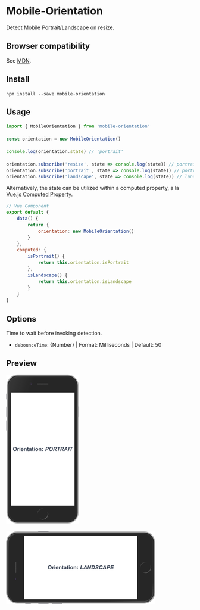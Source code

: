 # Mobile-Orientation
Detect Mobile Portrait/Landscape on resize.
## Browser compatibility
See [MDN](https://developer.mozilla.org/en-US/docs/Web/API/Window/matchMedia).
## Install
```
npm install --save mobile-orientation
```
## Usage
```js
import { MobileOrientation } from 'mobile-orientation'

const orientation = new MobileOrientation()

console.log(orientation.state) // 'portrait'

orientation.subscribe('resize', state => console.log(state)) // portrait or landscape
orientation.subscribe('portrait', state => console.log(state)) // portrait
orientation.subscribe('landscape', state => console.log(state)) // landscape
```
Alternatively, the state can be utilized within a computed property, a la [Vue.js Computed Property](https://vuejs.org/v2/guide/computed.html).
```js
// Vue Component
export default {
    data() {
        return {
            orientation: new MobileOrientation()
        }
    },
    computed: {
        isPortrait() {
            return this.orientation.isPortrait
        },
        isLandscape() {
            return this.orientation.isLandscape
        }
    }
}
```
## Options
Time to wait before invoking detection.
* `debounceTime`: {Number} | Format: Milliseconds | Default: 50

## Preview
<img src="portrait.png" height="400" alt="portrait">
<br><br>
<img src="landscape.png" width="400" alt="landscape">